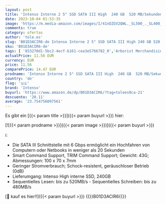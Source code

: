 ```yaml
---
layout: post
title: 'Intenso Interne 2 5" SSD SATA III High  240 GB  520 MB/Sekunden  Schwarz'
date: 2023-10-04 01:53:35
image: 'https://m.media-amazon.com/images/I/41nDZGV2QWL._SL500_._SL400_.jpg'
comments: true
category: ofertas
author: 'tole.es'
slug: 'B01D3ACIR6-de Intenso Interne 2 5" SSD SATA III High 240 GB 520...'
sku: 'B01D3ACIR6-de'
tags: [ '853270d1-5bc2-4ecf-b161-cea3e5766782_0','Arborist Merchandising Root','Computer & Zubehör','Custom Stores','Datenspeicher','Interne SSD','Interne Solid State Drives','Interner Speicher','Komponenten','PC-Gaming','Self Service','intenso','🇩🇪', ]
actualPrice: 11.56 EUR
currency: EUR
price: 11.56
comparePrice: 14.47 EUR
prodname: 'Intenso Interne 2 5" SSD SATA III High  240 GB  520 MB/Sekunden  Schwarz'
country: 'de'
flag: '🇩🇪'
brand: 'Intenso'
buyurl: 'https://www.amazon.de/dp/B01D3ACIR6/?tag=tolees0ca-21'
descuento: '20.11'
average: '23.754756097561'
---
```


Es gibt ein [{{< param title >}}]({{< param buyurl >}}) hier:

[![{{< param prodname >}}]({{< param image >}})]({{< param buyurl >}})

ℹ️:

- Die SATA III Schnittstelle mit 6 Gbps ermöglicht ein Hochfahren von Computern oder Netbooks in weniger als 20 Sekunden
- Smart Command Support, TRIM Command Support; Gewicht: 43G; Abmessungen: 100 x 70 x 7mm
- Geringer Stromverbrauch; Schock-resistent, geräuschloser Betrieb (0dB)
- Lieferumgang: Intenso High interne SSD, 240GB
- Sequentielles Lesen: bis zu 520MB/s - Sequentielles Schreiben: bis zu 480MB/s

[🛒 kauf es hier!!]({{< param buyurl >}})
{{<world>}}B01D3ACIR6{{</world>}}
